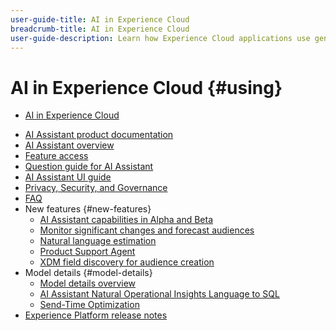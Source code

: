 ```yaml
---
user-guide-title: AI in Experience Cloud
breadcrumb-title: AI in Experience Cloud
user-guide-description: Learn how Experience Cloud applications use generative AI (GenAI), AI Assistant, and agentic AI.
---
```


# AI in Experience Cloud {#using}

+ [AI in Experience Cloud](overview.md)
* [AI Assistant product documentation](landing.md)
* [AI Assistant overview](home.md)
* [Feature access](access.md)
* [Question guide for AI Assistant](questions.md)
* [AI Assistant UI guide](ui-guide.md)
* [Privacy, Security, and Governance](privacy.md)
* [FAQ](faq.md)
* New features {#new-features}
  * [AI Assistant capabilities in Alpha and Beta](./new-features/alpha-beta.md)
  * [Monitor significant changes and forecast audiences](./new-features/audience-forecasting.md)
  * [Natural language estimation](./new-features/natural-language.md)
  * [Product Support Agent](./new-features/customer-support.md)
  * [XDM field discovery for audience creation](./new-features/xdm-field-discovery.md)
* Model details {#model-details}
  * [Model details overview](./model-details/overview.md)
  * [AI Assistant Natural Operational Insights Language to SQL](./model-details/natural-language-to-sql.md)
  * [Send-Time Optimization](./model-details/send-time-optimization.md)
* [Experience Platform release notes](https://experienceleague.adobe.com/en/docs/experience-platform/release-notes/latest)
